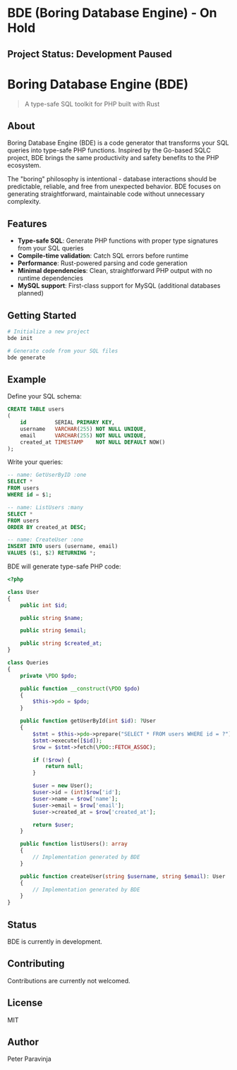 # BDE (Boring Database Engine) - On Hold

## Project Status: Development **Paused**

# Boring Database Engine (BDE)

> A type-safe SQL toolkit for PHP built with Rust

## About

Boring Database Engine (BDE) is a code generator that transforms your SQL queries into type-safe PHP functions. Inspired
by the Go-based SQLC project, BDE brings the same productivity and safety benefits to the PHP ecosystem.

The "boring" philosophy is intentional - database interactions should be predictable, reliable, and free from unexpected
behavior. BDE focuses on generating straightforward, maintainable code without unnecessary complexity.

## Features

- **Type-safe SQL**: Generate PHP functions with proper type signatures from your SQL queries
- **Compile-time validation**: Catch SQL errors before runtime
- **Performance**: Rust-powered parsing and code generation
- **Minimal dependencies**: Clean, straightforward PHP output with no runtime dependencies
- **MySQL support**: First-class support for MySQL (additional databases planned)

## Getting Started

```bash
# Initialize a new project
bde init

# Generate code from your SQL files
bde generate
```

## Example

Define your SQL schema:

```sql
CREATE TABLE users
(
    id         SERIAL PRIMARY KEY,
    username   VARCHAR(255) NOT NULL UNIQUE,
    email      VARCHAR(255) NOT NULL UNIQUE,
    created_at TIMESTAMP    NOT NULL DEFAULT NOW()
);
```

Write your queries:

```sql
-- name: GetUserByID :one
SELECT *
FROM users
WHERE id = $1;

-- name: ListUsers :many
SELECT *
FROM users
ORDER BY created_at DESC;

-- name: CreateUser :one
INSERT INTO users (username, email)
VALUES ($1, $2) RETURNING *;
```

BDE will generate type-safe PHP code:

```php
<?php

class User
{
    public int $id;

    public string $name;

    public string $email;

    public string $created_at;
}

class Queries
{
    private \PDO $pdo;

    public function __construct(\PDO $pdo)
    {
        $this->pdo = $pdo;
    }

    public function getUserById(int $id): ?User
    {
        $stmt = $this->pdo->prepare("SELECT * FROM users WHERE id = ?");
        $stmt->execute([$id]);
        $row = $stmt->fetch(\PDO::FETCH_ASSOC);

        if (!$row) {
            return null;
        }

        $user = new User();
        $user->id = (int)$row['id'];
        $user->name = $row['name'];
        $user->email = $row['email'];
        $user->created_at = $row['created_at'];

        return $user;
    }

    public function listUsers(): array
    {
        // Implementation generated by BDE
    }

    public function createUser(string $username, string $email): User
    {
        // Implementation generated by BDE
    }
}
```

## Status

BDE is currently in development.

## Contributing

Contributions are currently not welcomed.

## License

MIT

## Author

Peter Paravinja